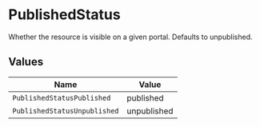 # PublishedStatus

Whether the resource is visible on a given portal. Defaults to unpublished.


## Values

| Name                         | Value                        |
| ---------------------------- | ---------------------------- |
| `PublishedStatusPublished`   | published                    |
| `PublishedStatusUnpublished` | unpublished                  |